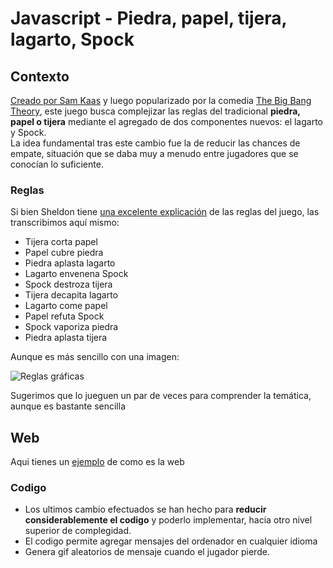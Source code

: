 Javascript - Piedra, papel, tijera, lagarto, Spock
===============================================================

## Contexto
[Creado por Sam Kaas](http://www.samkass.com/theories/RPSSL.html) y luego popularizado por la comedia [The Big Bang Theory](http://www.cbs.com/shows/big_bang_theory/), este juego busca complejizar las reglas del tradicional **piedra, papel o tijera** mediante el agregado de dos componentes nuevos: el lagarto y Spock.  
La idea fundamental tras este cambio fue la de reducir las chances de empate, situación que se daba muy a menudo entre jugadores que se conocían lo suficiente.

### Reglas
Si bien Sheldon tiene [una excelente explicación](http://www.youtube.com/watch?v=O5j4RGw6fHQ&t=0m26s) de las reglas del juego, las transcribimos aquí mismo:

* Tijera corta papel
* Papel cubre piedra
* Piedra aplasta lagarto
* Lagarto envenena Spock
* Spock destroza tijera
* Tijera decapita lagarto
* Lagarto come papel
* Papel refuta Spock
* Spock vaporiza piedra
* Piedra aplasta tijera

Aunque es más sencillo con una imagen:

![Reglas gráficas](http://upload.wikimedia.org/wikipedia/commons/thumb/a/ad/Pierre_ciseaux_feuille_l%C3%A9zard_spock_aligned.svg/220px-Pierre_ciseaux_feuille_l%C3%A9zard_spock_aligned.svg.png)

Sugerimos que lo jueguen un par de veces para comprender la temática, aunque es bastante sencilla

## Web
Aqui tienes un [ejemplo](http://goo.gl/ljveNk) de como es la web 

### Codigo
* Los ultimos cambio efectuados se han hecho para **reducir considerablemente el codigo** y poderlo implementar, hacia otro nivel superior de complegidad. 
* El codigo permite agregar mensajes del ordenador en cualquier idioma
* Genera gif aleatorios de mensaje cuando el jugador pierde.
